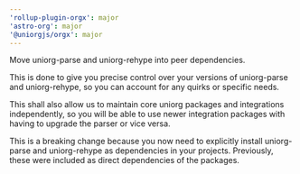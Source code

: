 ```yaml
---
'rollup-plugin-orgx': major
'astro-org': major
'@uniorgjs/orgx': major
---
```


Move uniorg-parse and uniorg-rehype into peer dependencies.

This is done to give you precise control over your versions of uniorg-parse and uniorg-rehype, so you can account for any quirks or specific needs.

This shall also allow us to maintain core uniorg packages and integrations independently, so you will be able to use newer integration packages with having to upgrade the parser or vice versa.

This is a breaking change because you now need to explicitly install uniorg-parse and uniorg-rehype as dependencies in your projects. Previously, these were included as direct dependencies of the packages.
